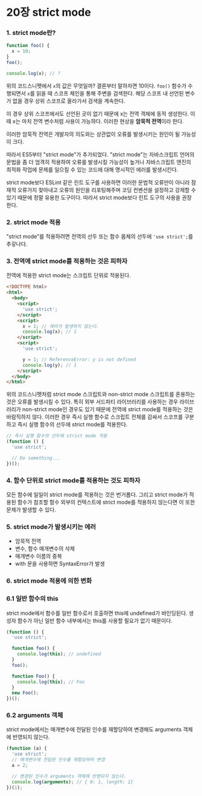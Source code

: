 # 20장 strict mode

### 1. strict mode란?

```js
function foo() {
  x = 10;
}
foo();

console.log(x); // ?
```

위의 코드스니펫에서 `x`의 값은 무엇일까? 결론부터 말하자면 10이다. `foo()` 함수가 수행되면서 `x`를 읽을 때 스코프 체인을 통해 주변을 검색한다. 해당 스코프 내 선언된 변수가 없을 경우 상위 스코프로 올라가서 검색을 계속한다.

이 경우 상위 스코프에서도 선언된 곳이 없기 때문에 x는 전역 객체에 동적 생성한다. 이 때 x는 마치 전역 변수처럼 사용이 가능하다. 이러한 현상을 **암묵적 전역**이라 한다.

이러한 암묵적 전역은 개발자의 의도와는 상관없이 오류를 발생시키는 원인이 될 가능성이 크다.

따라서 ES5부터 "strict mode"가 추가되었다. "strict mode"는 자바스크립트 언어의 문법을 좀 더 엄격히 적용하여 오류를 발생시킬 가능성이 높거나 자바스크립트 엔진의 최적화 작업에 문제를 일으킬 수 있는 코드에 대해 명시적인 에러를 발생시킨다.

strict mode보다 ESLint 같은 린트 도구를 사용하면 이러한 문법적 오류만이 아니라 잠재적 오류가지 찾아내고 오류의 원인을 리포팅해주며 코딩 컨벤션을 설정하고 강제할 수 있기 때문에 정말 유용한 도구이다. 따라서 strict mode보다 린트 도구의 사용을 권장한다.

### 2. strict mode 적용

"strict mode"를 적용하려면 전역의 선두 또는 함수 몸체의 선두에 `'use strict';`를 추갛나다.

### 3. 전역에 strict mode를 적용하는 것은 피하자

전역에 적용한 strict mode는 스크립트 단위로 적용된다.

```html
<!DOCTYPE html>
<html>
  <body>
    <script>
      'use strict';
    </script>
    <script>
      x = 1; // 에러가 발생하지 않는다.
      console.log(x); // 1
    </script>
    <script>
      'use strict';

      y = 1; // ReferenceError: y is not defined
      console.log(y); // 1
    </script>
  </body>
</html>
```

위의 코드스니펫처럼 strict mode 스크립트와 non-strict mode 스크립트를 혼용하는 것은 오류를 발생시킬 수 있다. 특히 외부 서드파티 라이브러리를 사용하는 경우 라이브러리가 non-strict mode인 경우도 있기 때문에 전역에 strict mode를 적용하는 것은 바람직하지 않다. 이러한 경우 즉시 실행 함수로 스크립트 전체를 감싸서 스코프를 구분하고 즉시 실행 함수의 선두에 strict mode를 적용한다.

```js
// 즉시 실행 함수의 선두에 strict mode 적용
(function () {
  'use strict';

  // Do something...
})();
```

### 4. 함수 단위로 strict mode를 적용하는 것도 피하자

모든 함수에 일일이 strict mode를 적용하는 것은 번거롭다. 그리고 strict mode가 적용된 함수가 참조할 함수 외부의 컨텍스트에 strict mode를 적용하지 않는다면 이 또한 문제가 발생할 수 있다.

### 5. strict mode가 발생시키는 에러

- 암묵적 전역
- 변수, 함수 매개변수의 삭제
- 매개변수 이름의 중복
- with 문을 사용하면 SyntaxError가 발생

### 6. strict mode 적용에 의한 변화

### 6.1 일반 함수의 this

strict mode에서 함수를 일반 함수로서 호출하면 this에 undefined가 바인딩된다. 생성자 함수가 아닌 일반 함수 내부에서는 this를 사용할 필요가 없기 때문이다.

```js
(function () {
  'use strict';

  function foo() {
    console.log(this); // undefined
  }
  foo();

  function Foo() {
    console.log(this); // Foo
  }
  new Foo();
})();
```

### 6.2 arguments 객체

strict mode에서는 매개변수에 전달된 인수를 재할당하여 변경해도 arguments 객체에 반영되지 않는다.

```js
(function (a) {
  'use strict';
  // 매개변수에 전달된 인수를 재할당하여 변경
  a = 2;

  // 변경된 인수가 arguments 객체에 반영되지 않는다.
  console.log(arguments); // { 0: 1, length: 1}
})(1);
```
